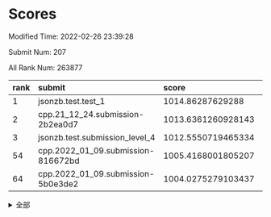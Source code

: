 # Scores

Modified Time: 2022-02-26 23:39:28

Submit Num: 207

All Rank Num: 263877

| rank |               submit               |       score        |       sigma        | pk_num |
| :--- | :--------------------------------- | :----------------- | :----------------- | :----- |
| 1    | jsonzb.test.test_1                 | 1014.86287629288   | 0.8523159422381761 | 5101   |
| 2    | cpp.21_12_24.submission-2b2ea0d7   | 1013.6361260928143 | 0.8247074673138404 | 5101   |
| 3    | jsonzb.test.submission_level_4     | 1012.5550719465334 | 0.790358639799307  | 5097   |
| 54   | cpp.2022_01_09.submission-816672bd | 1005.4168001805207 | 0.728487890805458  | 5101   |
| 64   | cpp.2022_01_09.submission-5b0e3de2 | 1004.0275279103437 | 0.7187594596044744 | 5099   |


<details>
<summary>全部</summary>

| rank |                 submit                 |       score        |       sigma        | pk_num |
| :--- | :------------------------------------- | :----------------- | :----------------- | :----- |
| 1    | jsonzb.test.test_1                     | 1014.86287629288   | 0.8523159422381761 | 5101   |
| 2    | cpp.21_12_24.submission-2b2ea0d7       | 1013.6361260928143 | 0.8247074673138404 | 5101   |
| 3    | jsonzb.test.submission_level_4         | 1012.5550719465334 | 0.790358639799307  | 5097   |
| 4    | gobigger.level_3.submission_level_3_4  | 1011.8209481208063 | 0.7945817300869635 | 5100   |
| 5    | gobigger.level_3.submission_level_3_46 | 1011.3156377843037 | 0.7777335863163489 | 5102   |
| 6    | gobigger.level_3.submission_level_3_28 | 1011.2968179422534 | 0.7759002644680011 | 5100   |
| 7    | gobigger.level_3.submission_level_3_5  | 1011.0734817256753 | 0.7643720848121273 | 5091   |
| 8    | gobigger.level_3.submission_level_3_9  | 1010.9459717353438 | 0.7639003622563978 | 5097   |
| 9    | gobigger.level_3.submission_level_3_8  | 1010.9260218986001 | 0.7752113474103308 | 5097   |
| 10   | gobigger.level_3.submission_level_3_19 | 1010.9182142179014 | 0.7556338769191112 | 5101   |
| 11   | gobigger.level_3.submission_level_3_26 | 1010.7688692342203 | 0.7597040512238323 | 5096   |
| 12   | gobigger.level_3.submission_level_3_3  | 1010.7419332751242 | 0.751554851648924  | 5101   |
| 13   | gobigger.level_3.submission_level_3_38 | 1010.6916268877942 | 0.7335108605872567 | 5099   |
| 14   | gobigger.level_3.submission_level_3_29 | 1010.596650706652  | 0.7462040573208535 | 5097   |
| 15   | gobigger.level_3.submission_level_3_35 | 1010.5667225936108 | 0.7497840211359922 | 5099   |
| 16   | gobigger.level_3.submission_level_3_40 | 1010.4556215090621 | 0.7746315018940431 | 5101   |
| 17   | gobigger.level_3.submission_level_3_2  | 1010.4512690381345 | 0.7832015180481553 | 5099   |
| 18   | gobigger.level_3.submission_level_3_32 | 1010.4016656469972 | 0.7500379640819554 | 5097   |
| 19   | gobigger.level_3.submission_level_3_34 | 1010.3416672774448 | 0.775083996638437  | 5101   |
| 20   | gobigger.level_3.submission_level_3_31 | 1010.3079767906297 | 0.7910234360518382 | 5093   |
| 21   | gobigger.level_3.submission_level_3_15 | 1010.1900228653046 | 0.7700272981027664 | 5097   |
| 22   | gobigger.level_3.submission_level_3_47 | 1010.1517689866736 | 0.7562845288093364 | 5104   |
| 23   | gobigger.level_3.submission_level_3_43 | 1010.1131984538453 | 0.7604556854794646 | 5098   |
| 24   | gobigger.level_3.submission_level_3_41 | 1010.0809248741435 | 0.7692708810928863 | 5101   |
| 25   | gobigger.level_3.submission_level_3_37 | 1010.0156092424231 | 0.7610342518799148 | 5097   |
| 26   | gobigger.level_3.submission_level_3_42 | 1009.9896119939432 | 0.7482647889172727 | 5094   |
| 27   | gobigger.level_3.submission_level_3_12 | 1009.8927688213242 | 0.8034797786764386 | 5101   |
| 28   | gobigger.level_3.submission_level_3_10 | 1009.8861578117879 | 0.7562509039469978 | 5100   |
| 29   | gobigger.level_3.submission_level_3_27 | 1009.8775728003204 | 0.7672883614057646 | 5102   |
| 30   | gobigger.level_3.submission_level_3_20 | 1009.869161887581  | 0.7535756787343453 | 5103   |
| 31   | gobigger.level_3.submission_level_3_14 | 1009.8254549020495 | 0.74461684549885   | 5100   |
| 32   | gobigger.level_3.submission_level_3_39 | 1009.790587177462  | 0.7521780723530045 | 5099   |
| 33   | gobigger.level_3.submission_level_3_44 | 1009.7859877619671 | 0.7631055909668073 | 5095   |
| 34   | gobigger.level_3.submission_level_3_21 | 1009.7098049706066 | 0.7624619356939203 | 5097   |
| 35   | gobigger.level_3.submission_level_3_25 | 1009.5991804838354 | 0.7473327614759442 | 5094   |
| 36   | gobigger.level_3.submission_level_3_24 | 1009.509808903135  | 0.75059447376327   | 5099   |
| 37   | gobigger.level_3.submission_level_3_23 | 1009.504679276562  | 0.7570594561961781 | 5096   |
| 38   | gobigger.level_3.submission_level_3_11 | 1009.4779564673509 | 0.736168579021497  | 5098   |
| 39   | gobigger.level_3.submission_level_3_36 | 1009.4577394084407 | 0.7700187419278969 | 5098   |
| 40   | gobigger.level_3.submission_level_3_45 | 1009.4049098119334 | 0.7455428511840441 | 5103   |
| 41   | gobigger.level_3.submission_level_3_18 | 1009.334033700256  | 0.7530854905771106 | 5101   |
| 42   | gobigger.level_3.submission_level_3_33 | 1009.3112060364052 | 0.7681980682942493 | 5100   |
| 43   | gobigger.level_3.submission_level_3_22 | 1009.295966280337  | 0.7678493782809858 | 5096   |
| 44   | gobigger.level_3.submission_level_3_17 | 1009.2887374617625 | 0.7719768895269976 | 5094   |
| 45   | gobigger.level_3.submission_level_3_1  | 1009.1757853176065 | 0.763576465060361  | 5102   |
| 46   | gobigger.level_3.submission_level_3_6  | 1009.0235587856732 | 0.7597174316659386 | 5102   |
| 47   | gobigger.level_3.submission_level_3_48 | 1008.5652253120562 | 0.7319773647561667 | 5101   |
| 48   | gobigger.level_3.submission_level_3_30 | 1008.5403025046807 | 0.7214385666145208 | 5103   |
| 49   | gobigger.level_3.submission_level_3_7  | 1008.5353034859733 | 0.7576760817152972 | 5096   |
| 50   | gobigger.level_3.submission_level_3_16 | 1008.4941747226455 | 0.7501388396282493 | 5099   |
| 51   | gobigger.level_3.submission_level_3_49 | 1008.3155440694954 | 0.7419290002921027 | 5100   |
| 52   | gobigger.level_3.submission_level_3_0  | 1008.2898640411936 | 0.7388596565624965 | 5103   |
| 53   | gobigger.level_3.submission_level_3_13 | 1008.0569717788304 | 0.7555393261617548 | 5101   |
| 54   | cpp.2022_01_09.submission-816672bd     | 1005.4168001805207 | 0.728487890805458  | 5101   |
| 55   | gobigger.level_1.submission_level_1_15 | 1005.0435682768368 | 0.7297062832732981 | 5099   |
| 56   | gobigger.level_1.submission_level_1_14 | 1004.992655983723  | 0.7301643041211077 | 5098   |
| 57   | gobigger.level_1.submission_level_1_26 | 1004.7157849833739 | 0.7150368212341508 | 5102   |
| 58   | gobigger.level_1.submission_level_1_6  | 1004.6751543056126 | 0.7188064184586024 | 5100   |
| 59   | gobigger.level_1.submission_level_1_29 | 1004.5469647905454 | 0.7423814975638422 | 5100   |
| 60   | gobigger.level_1.submission_level_1_42 | 1004.3804855957351 | 0.7094088716727904 | 5100   |
| 61   | gobigger.level_1.submission_level_1_1  | 1004.3546576260092 | 0.7102947577809505 | 5097   |
| 62   | gobigger.level_1.submission_level_1_7  | 1004.3139950963953 | 0.7103596620361412 | 5101   |
| 63   | gobigger.level_1.submission_level_1_46 | 1004.0367173138975 | 0.7150712639003158 | 5099   |
| 64   | cpp.2022_01_09.submission-5b0e3de2     | 1004.0275279103437 | 0.7187594596044744 | 5099   |
| 65   | gobigger.level_1.submission_level_1_27 | 1004.0181257286491 | 0.7221524419835036 | 5100   |
| 66   | gobigger.level_1.submission_level_1_4  | 1003.9498345147933 | 0.7188239236268866 | 5103   |
| 67   | gobigger.level_1.submission_level_1_38 | 1003.9217297046606 | 0.7167071442981625 | 5101   |
| 68   | gobigger.level_1.submission_level_1_32 | 1003.8180087026398 | 0.7065164537869689 | 5101   |
| 69   | gobigger.level_1.submission_level_1_21 | 1003.8071677981732 | 0.7109963346712589 | 5092   |
| 70   | gobigger.level_1.submission_level_1_2  | 1003.7739468147776 | 0.7103208802629888 | 5095   |
| 71   | gobigger.level_1.submission_level_1_31 | 1003.7705787503083 | 0.7172213564383066 | 5098   |
| 72   | gobigger.level_1.submission_level_1_5  | 1003.7584305259015 | 0.7116949303388967 | 5097   |
| 73   | gobigger.level_1.submission_level_1_47 | 1003.6009837251769 | 0.7085297285332056 | 5097   |
| 74   | gobigger.level_1.submission_level_1_19 | 1003.5488241768113 | 0.7037796968022415 | 5098   |
| 75   | gobigger.level_1.submission_level_1_22 | 1003.5126908276003 | 0.7198879829137698 | 5099   |
| 76   | gobigger.level_1.submission_level_1_13 | 1003.4189835599483 | 0.7221707908562096 | 5097   |
| 77   | gobigger.level_1.submission_level_1_36 | 1003.292927107796  | 0.705138571418599  | 5105   |
| 78   | gobigger.level_1.submission_level_1_17 | 1003.2822068660937 | 0.7131787417548752 | 5103   |
| 79   | gobigger.level_1.submission_level_1_35 | 1003.2603508197215 | 0.7160337931257761 | 5101   |
| 80   | gobigger.level_1.submission_level_1_24 | 1003.2479181113197 | 0.7099798220233928 | 5098   |
| 81   | gobigger.level_1.submission_level_1_43 | 1003.2387567971864 | 0.7198412283151219 | 5102   |
| 82   | gobigger.level_1.submission_level_1_30 | 1003.2316659221093 | 0.7141057995432905 | 5099   |
| 83   | gobigger.level_1.submission_level_1_39 | 1003.210767126732  | 0.7071176591506577 | 5095   |
| 84   | gobigger.level_1.submission_level_1_16 | 1003.1822026320827 | 0.7223642667723783 | 5095   |
| 85   | gobigger.level_1.submission_level_1_12 | 1003.1337398997712 | 0.7095482922812387 | 5100   |
| 86   | gobigger.level_1.submission_level_1_8  | 1003.120558000443  | 0.715995465611423  | 5098   |
| 87   | gobigger.level_1.submission_level_1_25 | 1003.0302270070849 | 0.7178086496614622 | 5101   |
| 88   | gobigger.level_1.submission_level_1_33 | 1002.8846478673447 | 0.7125539453815973 | 5096   |
| 89   | gobigger.level_1.submission_level_1_49 | 1002.8266563096856 | 0.7227556102959956 | 5101   |
| 90   | gobigger.level_1.submission_level_1_23 | 1002.7985153101224 | 0.7218068848790785 | 5088   |
| 91   | gobigger.level_1.submission_level_1_3  | 1002.7447312917391 | 0.7180534067118132 | 5098   |
| 92   | gobigger.level_1.submission_level_1_41 | 1002.7226773601053 | 0.7223818331810413 | 5097   |
| 93   | gobigger.level_1.submission_level_1_10 | 1002.716739484684  | 0.7115157689878087 | 5097   |
| 94   | gobigger.level_1.submission_level_1_40 | 1002.6846399362444 | 0.7132202658010359 | 5100   |
| 95   | gobigger.level_1.submission_level_1_37 | 1002.6634577266977 | 0.7116811695055743 | 5096   |
| 96   | gobigger.level_1.submission_level_1_20 | 1002.5339279111813 | 0.7134808624101834 | 5103   |
| 97   | gobigger.level_1.submission_level_1_45 | 1002.5276447864641 | 0.7066693602011298 | 5100   |
| 98   | gobigger.level_1.submission_level_1_18 | 1002.472081371267  | 0.7167103200906725 | 5095   |
| 99   | gobigger.level_1.submission_level_1_44 | 1002.3860573254144 | 0.7134924097780887 | 5102   |
| 100  | gobigger.level_1.submission_level_1_48 | 1002.2372936812536 | 0.7050939858437865 | 5096   |
| 101  | gobigger.level_1.submission_level_1_0  | 1002.1966436028046 | 0.7132729707905627 | 5099   |
| 102  | gobigger.level_1.submission_level_1_34 | 1002.0691694905956 | 0.7121965712342198 | 5102   |
| 103  | gobigger.level_1.submission_level_1_28 | 1002.0347299006    | 0.7084920640757346 | 5095   |
| 104  | gobigger.level_1.submission_level_1_9  | 1001.5289464446555 | 0.7128358141096139 | 5102   |
| 105  | gobigger.level_1.submission_level_1_11 | 1000.9020946710943 | 0.700842390540133  | 5101   |
| 106  | gobigger.random.submission_random_41   | 997.3495179942544  | 0.7054649513649479 | 5102   |
| 107  | gobigger.random.submission_random_33   | 996.9695529379119  | 0.7045437479424312 | 5101   |
| 108  | gobigger.random.submission_random_21   | 996.875908468347   | 0.7151992262968065 | 5098   |
| 109  | gobigger.random.submission_random_28   | 996.8355357017341  | 0.7058895560402032 | 5102   |
| 110  | gobigger.random.submission_random_1    | 996.8220540788178  | 0.7113722897396713 | 5102   |
| 111  | gobigger.random.submission_random_25   | 996.7946411146098  | 0.7122410212831186 | 5095   |
| 112  | gobigger.random.submission_random_9    | 996.7445112743587  | 0.7074763784174857 | 5099   |
| 113  | gobigger.random.submission_random_15   | 996.7190628699135  | 0.7120327617337022 | 5097   |
| 114  | gobigger.random.submission_random_20   | 996.6925403814738  | 0.7078540248253293 | 5101   |
| 115  | gobigger.random.submission_random_32   | 996.657898585326   | 0.7183971930837529 | 5106   |
| 116  | gobigger.random.submission_random_45   | 996.5923806814026  | 0.7109767300920007 | 5095   |
| 117  | gobigger.random.submission_random_47   | 996.5262409797754  | 0.713518765768219  | 5100   |
| 118  | gobigger.random.submission_random_35   | 996.5189015881106  | 0.7047298199471284 | 5098   |
| 119  | gobigger.random.submission_random_26   | 996.4994456515955  | 0.7060573914443751 | 5096   |
| 120  | gobigger.random.submission_random_0    | 996.4759904562218  | 0.725655604379915  | 5100   |
| 121  | gobigger.random.submission_random_10   | 996.3118085895928  | 0.7265168265959298 | 5103   |
| 122  | gobigger.random.submission_random_19   | 996.1959773254347  | 0.7276619699530305 | 5101   |
| 123  | gobigger.random.submission_random_6    | 996.1811631449582  | 0.7023833072406903 | 5101   |
| 124  | gobigger.random.submission_random_2    | 996.153946113037   | 0.7126926944927332 | 5100   |
| 125  | gobigger.random.submission_random_22   | 996.0898599763703  | 0.7259893481641811 | 5097   |
| 126  | gobigger.random.submission_random_48   | 996.0611002111319  | 0.7030294257587077 | 5102   |
| 127  | gobigger.random.submission_random_30   | 996.0279156075355  | 0.7028340952532851 | 5102   |
| 128  | gobigger.random.submission_random_11   | 996.0232224123702  | 0.7119180613217364 | 5096   |
| 129  | gobigger.random.submission_random_38   | 996.0026434692223  | 0.7049725050302019 | 5095   |
| 130  | gobigger.random.submission_random_4    | 995.9462336212233  | 0.7048638149724915 | 5092   |
| 131  | gobigger.random.submission_random_42   | 995.9104118918875  | 0.708708552115453  | 5102   |
| 132  | gobigger.random.submission_random_27   | 995.8437637010312  | 0.7069113958398702 | 5098   |
| 133  | gobigger.random.submission_random_36   | 995.7993607292984  | 0.7014944791196428 | 5096   |
| 134  | gobigger.random.submission_random_17   | 995.7602437806398  | 0.7081864186025675 | 5096   |
| 135  | gobigger.random.submission_random_49   | 995.7244895492979  | 0.7031931040841299 | 5096   |
| 136  | gobigger.random.submission_random_34   | 995.7078907625668  | 0.7107482009755516 | 5094   |
| 137  | gobigger.random.submission_random_29   | 995.6891533065202  | 0.7315968422664281 | 5098   |
| 138  | gobigger.random.submission_random_44   | 995.6195881974179  | 0.7105748457598117 | 5096   |
| 139  | gobigger.random.submission_random_46   | 995.5496374218266  | 0.7090808247949244 | 5105   |
| 140  | gobigger.random.submission_random_5    | 995.4816195886469  | 0.7204184705164322 | 5101   |
| 141  | gobigger.random.submission_random_24   | 995.4445956244411  | 0.7122389180607134 | 5103   |
| 142  | gobigger.random.submission_random_23   | 995.4244791331723  | 0.709139402366965  | 5097   |
| 143  | gobigger.random.submission_random_7    | 995.405937528485   | 0.7188042550165359 | 5099   |
| 144  | gobigger.random.submission_random_39   | 995.3581568139215  | 0.7112294124573345 | 5101   |
| 145  | gobigger.random.submission_random_18   | 995.3235778701345  | 0.7118917649103642 | 5100   |
| 146  | gobigger.random.submission_random_8    | 995.2986286433487  | 0.7150419950781614 | 5100   |
| 147  | gobigger.random.submission_random_37   | 995.2430037702094  | 0.6992787716367143 | 5100   |
| 148  | gobigger.random.submission_random_40   | 995.237033717104   | 0.7044589385734206 | 5096   |
| 149  | gobigger.random.submission_random_12   | 995.1689864731431  | 0.7072477133724567 | 5098   |
| 150  | gobigger.random.submission_random_13   | 994.9410912778837  | 0.719136830720504  | 5101   |
| 151  | gobigger.random.submission_random_14   | 994.8951691737346  | 0.7131708351129751 | 5094   |
| 152  | gobigger.random.submission_random_43   | 994.855435605294   | 0.7053517551353756 | 5097   |
| 153  | gobigger.random.submission_random_3    | 994.8474381253469  | 0.7175389200307211 | 5105   |
| 154  | gobigger.random.submission_random_31   | 994.1657139631483  | 0.7042567056434185 | 5095   |
| 155  | gobigger.random.submission_random_16   | 994.0344588625919  | 0.7065156186354387 | 5098   |
| 156  | gobigger.level_2.submission_level_2_42 | 993.8273313465068  | 0.7310471055433353 | 5102   |
| 157  | gobigger.level_2.submission_level_2_26 | 993.7040471516573  | 0.7333126228491655 | 5103   |
| 158  | gobigger.level_2.submission_level_2_19 | 993.6573143475144  | 0.7236028735605333 | 5100   |
| 159  | gobigger.level_2.submission_level_2_28 | 993.6352037523557  | 0.7286610488992704 | 5101   |
| 160  | gobigger.level_2.submission_level_2_25 | 993.4902568813511  | 0.7297327219427797 | 5100   |
| 161  | gobigger.level_2.submission_level_2_3  | 993.2743570536685  | 0.7409148468875032 | 5096   |
| 162  | gobigger.level_2.submission_level_2_45 | 993.263517377215   | 0.7505375078195712 | 5094   |
| 163  | gobigger.level_2.submission_level_2_4  | 993.1895681253146  | 0.7381039471637396 | 5099   |
| 164  | gobigger.level_2.submission_level_2_9  | 993.082337730027   | 0.7338899462595015 | 5100   |
| 165  | gobigger.level_2.submission_level_2_7  | 993.0783194505341  | 0.7480889617615508 | 5097   |
| 166  | gobigger.level_2.submission_level_2_44 | 993.0575691665734  | 0.7464860539836997 | 5102   |
| 167  | gobigger.level_2.submission_level_2_0  | 993.0490323518059  | 0.7275422625160952 | 5104   |
| 168  | gobigger.level_2.submission_level_2_23 | 992.8768940376808  | 0.7403530166636796 | 5097   |
| 169  | gobigger.level_2.submission_level_2_10 | 992.6154218545004  | 0.7435005151236145 | 5099   |
| 170  | gobigger.level_2.submission_level_2_1  | 992.6010294440313  | 0.7409107443385747 | 5099   |
| 171  | gobigger.level_2.submission_level_2_24 | 992.5886130652192  | 0.7318622906922961 | 5098   |
| 172  | gobigger.level_2.submission_level_2_46 | 992.5746610929801  | 0.737812540511658  | 5102   |
| 173  | gobigger.level_2.submission_level_2_2  | 992.5739025841373  | 0.7365018041422745 | 5098   |
| 174  | gobigger.level_2.submission_level_2_40 | 992.5686257219628  | 0.7348691103413868 | 5100   |
| 175  | gobigger.level_2.submission_level_2_18 | 992.5642374302512  | 0.7469188855735441 | 5099   |
| 176  | gobigger.level_2.submission_level_2_34 | 992.5230048101148  | 0.7416819212083774 | 5094   |
| 177  | gobigger.level_2.submission_level_2_14 | 992.4772094319335  | 0.7473178380058136 | 5103   |
| 178  | gobigger.level_2.submission_level_2_39 | 992.4463675371755  | 0.7380361467027287 | 5096   |
| 179  | gobigger.level_2.submission_level_2_38 | 992.438119669312   | 0.7438137034483477 | 5100   |
| 180  | gobigger.level_2.submission_level_2_35 | 992.4344805022633  | 0.731757016910165  | 5102   |
| 181  | gobigger.level_2.submission_level_2_13 | 992.3742563902767  | 0.7486922972676511 | 5106   |
| 182  | gobigger.level_2.submission_level_2_15 | 992.3622614691557  | 0.7595720876107256 | 5099   |
| 183  | gobigger.level_2.submission_level_2_37 | 992.2140789741472  | 0.7508784287440768 | 5101   |
| 184  | gobigger.level_2.submission_level_2_12 | 992.2123305261417  | 0.7470989810374676 | 5099   |
| 185  | gobigger.level_2.submission_level_2_17 | 991.9816474674044  | 0.7336898478664166 | 5104   |
| 186  | gobigger.level_2.submission_level_2_47 | 991.9790254603024  | 0.7375076367330708 | 5095   |
| 187  | gobigger.level_2.submission_level_2_41 | 991.9694053479357  | 0.7423825714305353 | 5106   |
| 188  | gobigger.level_2.submission_level_2_30 | 991.9537275521284  | 0.7328626611347436 | 5096   |
| 189  | gobigger.level_2.submission_level_2_20 | 991.945380910432   | 0.7306385248745977 | 5101   |
| 190  | gobigger.level_2.submission_level_2_5  | 991.9290984758236  | 0.749616578327511  | 5101   |
| 191  | gobigger.level_2.submission_level_2_22 | 991.7068522428846  | 0.7452602436713806 | 5094   |
| 192  | gobigger.level_2.submission_level_2_8  | 991.5806524607358  | 0.7506115718992291 | 5102   |
| 193  | gobigger.level_2.submission_level_2_21 | 991.57105040651    | 0.737368407864228  | 5101   |
| 194  | gobigger.level_2.submission_level_2_11 | 991.4919099279545  | 0.7433883443796997 | 5101   |
| 195  | gobigger.level_2.submission_level_2_32 | 991.4518424307128  | 0.757862303089554  | 5097   |
| 196  | gobigger.level_2.submission_level_2_36 | 991.2792513549299  | 0.7464610512044212 | 5096   |
| 197  | gobigger.level_2.submission_level_2_16 | 991.1871337245141  | 0.7543525856261131 | 5099   |
| 198  | gobigger.level_2.submission_level_2_29 | 991.0792100613393  | 0.7506501865145218 | 5104   |
| 199  | gobigger.level_2.submission_level_2_48 | 991.0497362399627  | 0.7787043009966776 | 5104   |
| 200  | gobigger.level_2.submission_level_2_27 | 990.9276627728924  | 0.7492130049482678 | 5099   |
| 201  | gobigger.level_2.submission_level_2_43 | 990.9051294017563  | 0.7516288214673665 | 5098   |
| 202  | gobigger.level_2.submission_level_2_6  | 990.5896194665128  | 0.771716941807938  | 5094   |
| 203  | gobigger.level_2.submission_level_2_33 | 990.5145890624044  | 0.7621173967974051 | 5097   |
| 204  | gobigger.level_2.submission_level_2_49 | 990.4677810882525  | 0.7395504722531804 | 5100   |
| 205  | gobigger.level_2.submission_level_2_31 | 990.3262083354481  | 0.7764062618311305 | 5103   |
| 206  | gobigger.none.submission_none_0        | 978.6484289937889  | 1.2904729929593428 | 5100   |
| 207  | gobigger.none.submission_none_1        | 977.140673482828   | 1.4615527227384122 | 5099   |

</details>